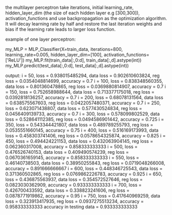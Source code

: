 
the multilayer perceptron take iterations, initial learning_rate, hidden_layer_dim (the size of each hidden layer e.g [300,300]), activation_functions and use backpropagation as the optimization algorithm. It will decay learning rate by half and restore the last iteration weights and bias if the learning rate leads to larger loss function. 

example of one layer perceptron: 

my_MLP = MLP_Classifier(X=train_data, iterations=800, learning_rate=0.005, hidden_layer_dim=[100], activation_functions=['ReLU'])
my_MLP.fit(train_data[:,0:d], train_data[:,d].astype(int))
my_MLP.predict(test_data[:,0:d], test_data[:,d].astype(int))

output:
i = 50, loss = 0.938015485294, data loss = 0.902610603824, reg loss = 0.0354048814699, accuracy = 0.7 
i = 100, loss = 0.838348560355, data loss = 0.801360478865, reg loss = 0.0369880814907, accuracy = 0.7 
i = 150, loss = 0.752658988644, data loss = 0.713377175018, reg loss = 0.0392818136257, accuracy = 0.7 
i = 200, loss = 0.68078131564, data loss = 0.638575567603, reg loss = 0.0422057480371, accuracy = 0.7 
i = 250, loss = 0.623071438807, data loss = 0.577430524834, reg loss = 0.0456409139733, accuracy = 0.7 
i = 300, loss = 0.578099802529, data loss = 0.528641112385, reg loss = 0.0494586901442, accuracy = 0.725 
i = 350, loss = 0.543344421807, data loss = 0.489789255793, reg loss = 0.0535551660145, accuracy = 0.75 
i = 400, loss = 0.516169173993, data loss = 0.458303741406, reg loss = 0.0578654325874, accuracy = 0.825 
i = 450, loss = 0.494424221153, data loss = 0.432063904145, reg loss = 0.062360317008, accuracy = 0.858333333333 
i = 500, loss = 0.476526740153, data loss = 0.409490574239, reg loss = 0.0670361659145, accuracy = 0.858333333333 
i = 550, loss = 0.46140738503, data loss = 0.38950255843, reg loss = 0.0719048266008, accuracy = 0.891666666667 
i = 600, loss = 0.448346725543, data loss = 0.371360502865, reg loss = 0.0769862226783, accuracy = 0.925 
i = 650, loss = 0.436875563937, data loss = 0.354572527646, reg loss = 0.0823030362909, accuracy = 0.933333333333 
i = 700, loss = 0.426700433592, data loss = 0.338823241606, reg loss = 0.0878771919862, accuracy = 0.95 
i = 750, loss = 0.417640969259, data loss = 0.323913417935, reg loss = 0.0937275513234, accuracy = 0.958333333333 
accuracy in testing data = 0.933333333333


